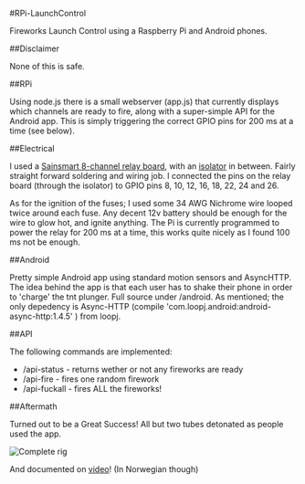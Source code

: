 #RPi-LaunchControl

Fireworks Launch Control using a Raspberry Pi and Android phones.

##Disclaimer

None of this is safe. 

##RPi

Using node.js there is a small webserver (app.js) that currently displays which channels are ready to fire, along with a super-simple API for the Android app.
This is simply triggering the correct GPIO pins for 200 ms at a time (see below).

##Electrical

I used a [Sainsmart 8-channel relay board](http://www.sainsmart.com/8-channel-dc-5v-relay-module-for-arduino-pic-arm-dsp-avr-msp430-ttl-logic.html), with an [isolator](https://docs.google.com/file/d/0B5-HND9HJkXWSTQtYlFTZ3VyODA/edit) in between. Fairly straight forward soldering and wiring job. 
I connected the pins on the relay board (through the isolator) to GPIO pins 8, 10, 12, 16, 18, 22, 24 and 26.

As for the ignition of the fuses; I used some 34 AWG Nichrome wire looped twice around each fuse. Any decent 12v battery should be enough for the wire to glow hot, and ignite anything. The Pi is currently programmed to power the relay for 200 ms at a time, this works quite nicely as I found 100 ms not be enough. 

##Android

Pretty simple Android app using standard motion sensors and AsyncHTTP. The idea behind the app is that each user has to shake their phone in order to 'charge' the tnt plunger. Full source under /android. As mentioned; the only depedency is Async-HTTP (compile 'com.loopj.android:android-async-http:1.4.5'
) from loopj.

##API

The following commands are implemented:

* /api-status - returns wether or not any fireworks are ready
* /api-fire - fires one random firework
* /api-fuckall - fires ALL the fireworks!

##Aftermath

Turned out to be a Great Success! All but two tubes detonated as people used the app. 

![Complete rig](http://tobbentm.com/ul/rpilc.jpg)

And documented on [video](https://www.youtube.com/watch?v=qWbJb29nAGA)! (In Norwegian though)